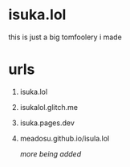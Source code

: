 # isuka.lol
this is just a big tomfoolery i made 


# urls

1. isuka.lol
2. isukalol.glitch.me
3. isuka.pages.dev
4. meadosu.github.io/isula.lol
   

   *more being added*
